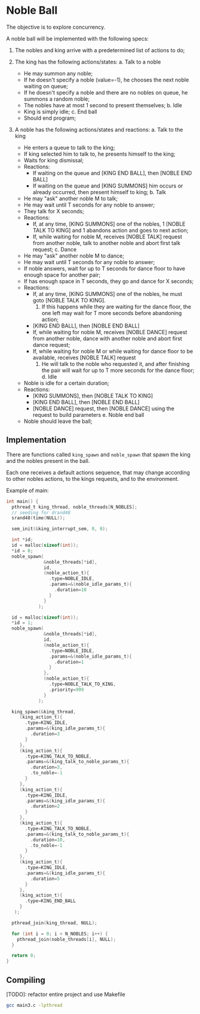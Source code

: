 # Noble Ball

The objective is to explore concurrency.

A noble ball will be implemented with the following specs:

1. The nobles and king arrive with a predetermined list of actions to do;

2. The king has the following actions/states:
  a. Talk to a noble
    - He may summon any noble;
    - If he doesn't specify a noble (value=-1), he chooses the next noble waiting on queue;
    - If he doesn't specify a noble and there are no nobles on queue, he summons a random noble;
    - The nobles have at most 1 second to present themselves;
  b. Idle
    - King is simply idle;
  c. End ball
    - Should end program;

3. A noble has the following actions/states and reactions:
  a. Talk to the king
    - He enters a queue to talk to the king;
    - If king selected him to talk to, he presents himself to the king;
    - Waits for king dismissal;
    - Reactions:
      * If waiting on the queue and [KING END BALL], then [NOBLE END BALL]
      * If waiting on the queue and [KING SUMMONS] him occurs or already occurred, then present himself to king;
  b. Talk
    - He may "ask" another noble M to talk;
    - He may wait until T seconds for any noble to answer;
    - They talk for X seconds;
    - Reactions:
      * If, at any time, [KING SUMMONS] one of the nobles, 1 [NOBLE TALK TO KING] and 1 abandons action and goes to next action;
      * If, while waiting for noble M, receives [NOBLE TALK] request from another noble, talk to another noble and abort first talk request;
  c. Dance
    - He may "ask" another noble M to dance;
    - He may wait until T seconds for any noble to answer;
    - If noble answers, wait for up to T seconds for dance floor to have enough space for another pair;
    - If has enough space in T seconds, they go and dance for X seconds;
    - Reactions:
      * If, at any time, [KING SUMMONS] one of the nobles, he must goto [NOBLE TALK TO KING].
        1. If this happens while they are waiting for the dance floor, the one left may wait for T more seconds before abandoning action;
      * [KING END BALL], then [NOBLE END BALL]
      * If, while waiting for noble M, receives [NOBLE DANCE] request from another noble, dance with another noble and abort first dance request;
      * If, while waiting for noble M or while waiting for dance floor to be available, receives [NOBLE TALK] request
        1. He will talk to the noble who requested it, and after finishing the pair will wait for up to T more seconds for the dance floor;
  d. Idle
    - Noble is idle for a certain duration;
    - Reactions:
      * [KING SUMMONS], then [NOBLE TALK TO KING]
      * [KING END BALL], then [NOBLE END BALL]
      * [NOBLE DANCE] request, then [NOBLE DANCE] using the request to build parameters
  e. Noble end ball
    - Noble should leave the ball;


## Implementation

There are functions called `king_spawn` and `noble_spawn` that spawn the king and the nobles present in the ball.

Each one receives a default actions sequence, that may change according to other nobles actions, to the kings requests, and to the environment.

Example of main:
```c
int main() {
  pthread_t king_thread, noble_threads[N_NOBLES];
  // seeding for drand48
  srand48(time(NULL));

  sem_init(&king_interrupt_sem, 0, 0);

  int *id;
  id = malloc(sizeof(int));
  *id = 0;
  noble_spawn(
              &noble_threads[*id],
              id,
              (noble_action_t){
                .type=NOBLE_IDLE,
                .params=&(noble_idle_params_t){
                  .duration=10
                }
              }
            );

  id = malloc(sizeof(int));
  *id = 1;
  noble_spawn(
              &noble_threads[*id],
              id,
              (noble_action_t){
                .type=NOBLE_IDLE,
                .params=&(noble_idle_params_t){
                  .duration=1
                }
              },
              (noble_action_t){
                .type=NOBLE_TALK_TO_KING,
                .priority=999
              }
            );

  king_spawn(&king_thread,
     (king_action_t){
       .type=KING_IDLE,
       .params=&(king_idle_params_t){
         .duration=3
       }
     },
     (king_action_t){
       .type=KING_TALK_TO_NOBLE,
       .params=&(king_talk_to_noble_params_t){
         .duration=3,
         .to_noble=-1
       }
     },
     (king_action_t){
       .type=KING_IDLE,
       .params=&(king_idle_params_t){
         .duration=2
       }
     },
     (king_action_t){
       .type=KING_TALK_TO_NOBLE,
       .params=&(king_talk_to_noble_params_t){
         .duration=10,
         .to_noble=-1
       }
     },
     (king_action_t){
       .type=KING_IDLE,
       .params=&(king_idle_params_t){
         .duration=5
       }
     },
     (king_action_t){
       .type=KING_END_BALL
     }
   );

  pthread_join(king_thread, NULL);

  for (int i = 0; i < N_NOBLES; i++) {
    pthread_join(noble_threads[i], NULL);
  }

  return 0;
}
```

## Compiling

[TODO]: refactor entire project and use Makefile

```bash
gcc main3.c -lpthread
```

